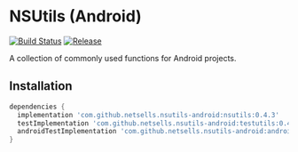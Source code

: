# NSUtils (Android)

[![Build Status](https://travis-ci.com/netsells/NSUtils-Android.svg?token=DiqKJJ5WUURHNCgsBBXw&branch=master)](https://travis-ci.com/netsells/NSUtils-Android)
[![Release](https://jitpack.io/v/netsells/nsutils-android.svg)](https://jitpack.io/#netsells/nsutils-android)

A collection of commonly used functions for Android projects.

## Installation

```groovy
dependencies {
  implementation 'com.github.netsells.nsutils-android:nsutils:0.4.3'
  testImplementation 'com.github.netsells.nsutils-android:testutils:0.4.3'
  androidTestImplementation 'com.github.netsells.nsutils-android:androidtestutils:0.4.3'
}
```
